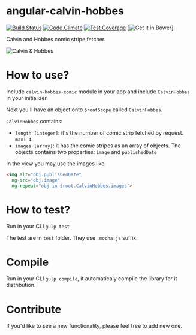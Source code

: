 angular-calvin-hobbes
=====================
[![Build Status](https://travis-ci.org/ezekielriva/angular-calvin-hobbes.svg)](https://travis-ci.org/ezekielriva/angular-calvin-hobbes)
[![Code Climate](https://codeclimate.com/github/ezekielriva/angular-calvin-hobbes/badges/gpa.svg)](https://codeclimate.com/github/ezekielriva/angular-calvin-hobbes)
[![Test Coverage](https://codeclimate.com/github/ezekielriva/angular-calvin-hobbes/badges/coverage.svg)](https://codeclimate.com/github/ezekielriva/angular-calvin-hobbes)
[![Get it in Bower](http://benschwarz.github.io/bower-badges/badge@2x.png)]

Calvin and Hobbes comic stripe fetcher.

![Calvin & Hobbes](http://cdn.denofgeek.us/sites/denofgeekus/files/calvin-and-hobbes.jpg 'Calvin & Hobbes')

How to use?
==========

Include `calvin-hobbes-comic` module in your app and include `CalvinHobbes` in your initializer.

Next you'll have an object onto `$rootScope` called `CalvinHobbes`.

`CalvinHobbes` contains:

+ `length [integer]`: it's the number of comic strip fetched by request. `max: 4`
+ `images [array]`: it has the comic stripes as an array of objects. The objects contains two properties: `image` and `publishedDate`

In the view you may use the images like:

```html
<img alt="obj.publishedDate"
  ng-src="obj.image"
  ng-repeat="obj in $root.CalvinHobbes.images">
```

How to test?
============

Run in your CLI `gulp test`

The test are in `test` folder. They use `.mocha.js` suffix.

Compile
=======

Run in your CLI `gulp compile`, it automaticaly compile the library for it distribution.

Contribute
==========

If you'd like to see a new functionality, please feel free to add new one.
